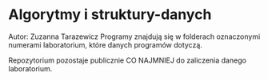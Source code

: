 # Algorytmy i struktury-danych
Autor: Zuzanna Tarazewicz
Programy znajdują się w folderach oznaczonymi numerami laboratorium, które danych programów dotyczą. 

Repozytorium pozostaje publicznie CO NAJMNIEJ do zaliczenia danego laboratorium.
